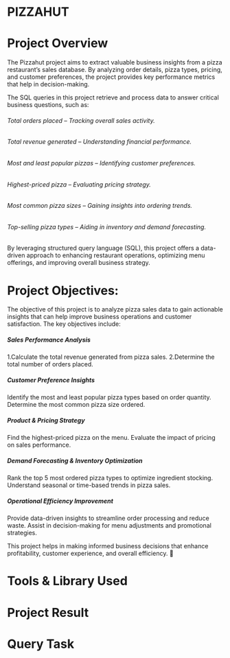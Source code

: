 # PIZZAHUT

# Project Overview
The Pizzahut project aims to extract valuable business insights from a pizza restaurant’s sales database. By analyzing order details, pizza types, pricing, and customer preferences, the project provides key performance metrics that help in decision-making.

The SQL queries in this project retrieve and process data to answer critical business questions, such as:

###### Total orders placed – Tracking overall sales activity.
###### Total revenue generated – Understanding financial performance.
###### Most and least popular pizzas – Identifying customer preferences.
###### Highest-priced pizza – Evaluating pricing strategy.
###### Most common pizza sizes – Gaining insights into ordering trends.
###### Top-selling pizza types – Aiding in inventory and demand forecasting.
By leveraging structured query language (SQL), this project offers a data-driven approach to enhancing restaurant operations, optimizing menu offerings, and improving overall business strategy.

# Project Objectives: 
The objective of this project is to analyze pizza sales data to gain actionable insights that can help improve business operations and customer satisfaction. The key objectives include:

##### Sales Performance Analysis
1.Calculate the total revenue generated from pizza sales.
2.Determine the total number of orders placed.

##### Customer Preference Insights
Identify the most and least popular pizza types based on order quantity.
Determine the most common pizza size ordered.

##### Product & Pricing Strategy
Find the highest-priced pizza on the menu.
Evaluate the impact of pricing on sales performance.

##### Demand Forecasting & Inventory Optimization
Rank the top 5 most ordered pizza types to optimize ingredient stocking.
Understand seasonal or time-based trends in pizza sales.

##### Operational Efficiency Improvement
Provide data-driven insights to streamline order processing and reduce waste.
Assist in decision-making for menu adjustments and promotional strategies.

This project helps in making informed business decisions that enhance profitability, customer experience, and overall efficiency. 🚀

# Tools & Library Used

# Project Result

# Query Task








